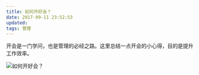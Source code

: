 ```yaml
---
title: 如何开好会？
date: 2017-09-11 23:52:53
updated:
tags: 管理
---
```


开会是一门学问，也是管理的必经之路。这里总结一点开会的小心得，目的是提升工作效率。

![如何开好会？](/img/management/how_to_run_a_meeting.png)